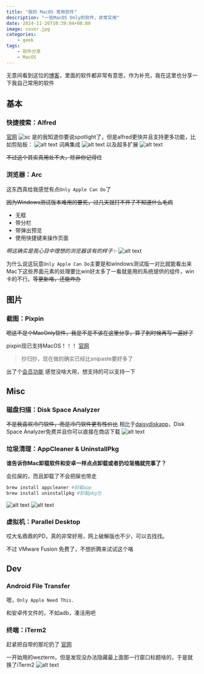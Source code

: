 ```yaml
---
title: "我的 MacOS 常用软件"
description: "一些MacOS Only的软件，非常实用"
date: 2024-11-26T10:39:04+08:00
image: cover.jpg
categories: 
    - geek
tags:
    - 软件分享
    - MacOS
---
```

无意间看到这位的[博客](https://blog.stapxs.cn/archives/mac-app)，里面的软件都非常有意思，作为补充，我在这里也分享一下我自己常用的软件

## 基本

### 快捷搜索：Alfred

[官网](https://www.alfred.app/)
![sc](image.png)
是的我知道你要说spotlight了，但是alfred更快并且支持更多功能，比如剪贴板：
![alt text](image-1.png)
词典集成
![alt text](image-2.png)
以及超多扩展
![alt text](image-3.png)

~~不过这个其实真用处不大，除非你记得住~~

### 浏览器：Arc

这东西真给我感觉有点`Only Apple Can Do`了

~~因为Windows测试版本难用的要死，过几天就打不开了不知道什么毛病~~

+ 无框
+ 带分栏
+ 带弹出预览
+ 使用快捷键来操作页面

_啊这确实是我心目中理想的浏览器该有的样子✨_
![alt text](image-4.png)

为什么说这玩意`Only Apple Can Do`主要是和windows测试版一对比就能看出来Mac下这些界面元素的处理要比win好太多了一看就是用的系统提供的组件，win卡的不行。~~等更新咯，还能咋办~~

## 图片

### 截图：Pixpin

~~嗯这不是个MacOnly软件，我是不是不该在这里分享，算了到时候再写一遍好了~~

pixpin现已支持MacOS！！！
[官网](https://pixpinapp.com/)
> 抄归抄，现在做的确实已经比snipaste要好多了

出了个[会员功能](https://pixpinapp.com/start/pro-features)
感觉没啥大用，想支持的可以支持一下

## Misc

### 磁盘扫描：Disk Space Analyzer

~~不是我喜欢冷门软件，而是冷门软件更有性价比~~
相比于[daisydiskapp](https://daisydiskapp.com/)，Disk Space Analyzer免费并且你可以直接在商店下载
![alt text](image-8.png)

### 垃圾清理：AppCleaner & UninstallPkg

**谁告诉你Mac卸载软件和安卓一样点点卸载或者扔垃圾桶就完事了？**

会拉屎的，而且卸载了不会把屎也带走

```bash
brew install appcleaner #卸载app
brew install uninstallpkg #卸载pkg包
```

![alt text](image-6.png) ![alt text](image-7.png)

### 虚拟机：Parallel Desktop

哎大名鼎鼎的PD，真的非常好用，网上破解版也不少，可以去找找。

不过 VMware Fusion 免费了，不想折腾来试试这个咯

## Dev

### Android File Transfer

嗯，`Only Apple Need This.`

和安卓传文件的，不如adb，凑活用吧

### 终端：iTerm2

赶紧把自带的那坨扔了
[官网](https://iterm2.com/)

一开始用的wezterm，但是发现没办法隐藏最上面那一行窗口标题啥的，于是就换了iTerm2
![alt text](image-5.png)
